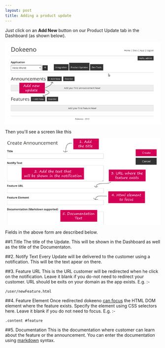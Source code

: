 ```yaml
---
layout: post
title: Adding a product update
---
```


Just click on an **Add New** button on our Product Update tab in the Dashboard (as shown below).

![Add Product Updates](/images/getting-started/product-updates.png)

Then you'll see a screen like this

![Product Update Page](/images/adding-a-update/add-update.png)

Fields in the above form are described below.

##1.Title
The title of the Update. This will be shown in the Dashboard as well as the title of the Documentaton.

##2. Notify Text
Every Update will be delivered to the customer using a notification. This will be the text apear on there.

##3. Feature URL
This is the URL customer will be redirected when he click on the notification. Leave it blank if you do-not need to redirect your customer. URL should be exits on your domain as the app exists. E.g. :-

	/user/newFeature.html

##4. Feature Element
Once redirected dokeeno [can focus](/images/product-tour/navigated.png) the HTML DOM element where the feature exists. Specify the element using CSS selectors here. Leave it blank if you do not need to focus. E.g. :-

	.content #feature

##5. Documentation
This is the documentation where customer can learn about the feature or the announcement. You can enter the documentation using [markdown](http://daringfireball.net/projects/markdown/syntax) syntax.